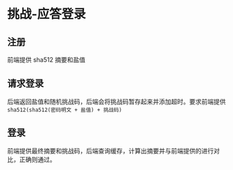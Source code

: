 # 挑战-应答登录

## 注册

前端提供 sha512 摘要和盐值

## 请求登录

后端返回盐值和随机挑战码，后端会将挑战码暂存起来并添加超时。要求前端提供 `sha512(sha512(密码明文 + 盐值) + 挑战码)`

## 登录

前端提供最终摘要和挑战码，后端查询缓存，计算出摘要并与前端提供的进行对比，正确则通过。